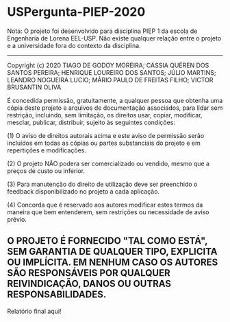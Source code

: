 # USPergunta-PIEP-2020

Nota: O projeto foi desenvolvido para disciplina PIEP 1 da escola de Engenharia de Lorena EEL-USP. Não existe qualquer relação entre o projeto e a universidade fora do contexto da disciplina.

-------------------------------------------------------------------------------------------------------------------
Copyright (c) 2020 TIAGO DE GODOY MOREIRA; CÁSSIA QUÉREN DOS SANTOS PEREIRA; 
HENRIQUE LOUREIRO DOS SANTOS; JÚLIO MARTINS; LEANDRO NOGUEIRA LUCIO; 
MÁRIO PAULO DE FREITAS FILHO; VICTOR BRUSANTIN OLIVA 

 É concedida permissão, gratuitamente, a qualquer pessoa que obtenha uma cópia
 deste projeto e arquivos de documentação associados, para lidar sem restrição, 
 incluindo, sem limitação, os direitos usar, copiar, modificar, mesclar, publicar,
 distribuir, sujeito às seguintes condições:

(1) O aviso de direitos autorais acima e este aviso de permissão serão incluídos em
    todas as cópias ou partes substanciais do projeto e em repertições e modificações.
 
(2) O projeto NÃO podera ser comercializado ou vendido, mesmo que a preços de custo
    ou inferior.

(3) Para manutenção do direito de utilização deve ser preenchido o feedback 
    disponibilizado no projeto a cada aplicação.
   
(4) Concorda que é reservado aos autores modificar estes termos da maneira que bem 
    entenderem, sem restrições ou necessidade de aviso prévio.

 O PROJETO É FORNECIDO "TAL COMO ESTÁ", SEM GARANTIA DE QUALQUER TIPO, EXPLICITA OU IMPLÍCITA. 
 EM NENHUM CASO OS AUTORES SÃO RESPONSÁVEIS POR QUALQUER REIVINDICAÇÃO, DANOS OU OUTRAS RESPONSABILIDADES.
 -------------------------------------------------------------------------------------------------------------------
 
 
 Relatório final aqui!
